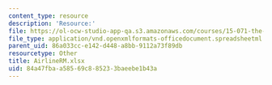 ```yaml
---
content_type: resource
description: 'Resource:'
file: https://ol-ocw-studio-app-qa.s3.amazonaws.com/courses/15-071-the-analytics-edge-spring-2017/84a47fbaa58569c885233baeebe1b43a_AirlineRM.xlsx
file_type: application/vnd.openxmlformats-officedocument.spreadsheetml.sheet
parent_uid: 86a033cc-e142-d448-a8bb-9112a73f89db
resourcetype: Other
title: AirlineRM.xlsx
uid: 84a47fba-a585-69c8-8523-3baeebe1b43a
---
```

